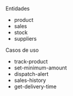 Entidades
- product
- sales
- stock
- suppliers

Casos de uso
- track-product
- set-minimum-amount
- dispatch-alert
- sales-history
- get-delivery-time